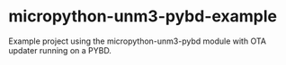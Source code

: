 # micropython-unm3-pybd-example
Example project using the micropython-unm3-pybd module with OTA updater running on a PYBD.
